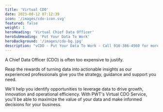 ```yaml
---
title: 'Virtual CDO'
date: 2023-08-12 07:12:39
icon: '/images/cdo-icon.svg'
featured: false
weight: 1
heroHeading: 'Virtual Chief Data Officer'
heroSubHeading: 'Put Your Data To Work'
heroBackground: '/images/cdo-bg.jpg'
description: "vCDO - Put Your Data To Work - Call 910-386-4560 for more information"
---
```

A Chief Data Officer (CDO) is often too expensive to justify.

Reap the rewards of turning data into actionable insights as our experienced professionals give you the strategy, guidance and support you need.

We'll help you identify opportunities to leverage data to drive growth, innovation and operational efficiency. With PWT's Virtual CDO Service, you'll be able to maximize the value of your data and make informed decisions for your business.
